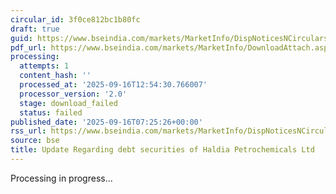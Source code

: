 ```yaml
---
circular_id: 3f0ce812bc1b80fc
draft: true
guid: https://www.bseindia.com/markets/MarketInfo/DispNoticesNCirculars.aspx?Noticeid={2889ED37-4617-4937-A776-0124BE0E4E8B}&noticeno=20250916-2&dt=09/16/2025&icount=2&totcount=62&flag=0
pdf_url: https://www.bseindia.com/markets/MarketInfo/DownloadAttach.aspx?id=20250916-2&attachedId=
processing:
  attempts: 1
  content_hash: ''
  processed_at: '2025-09-16T12:54:30.766007'
  processor_version: '2.0'
  stage: download_failed
  status: failed
published_date: '2025-09-16T07:25:26+00:00'
rss_url: https://www.bseindia.com/markets/MarketInfo/DispNoticesNCirculars.aspx?Noticeid={2889ED37-4617-4937-A776-0124BE0E4E8B}&noticeno=20250916-2&dt=09/16/2025&icount=2&totcount=62&flag=0
source: bse
title: Update Regarding debt securities of Haldia Petrochemicals Ltd
---
```


Processing in progress...